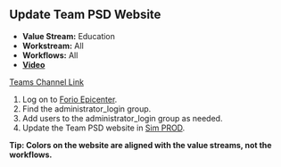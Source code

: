 ## Update Team PSD Website

- **Value Stream:** Education
- **Workstream:** All
- **Workflows:** All
- [**Video**](https://dvagov.sharepoint.com/sites/teampsd_vha/_layouts/15/stream.aspx?id=%2Fsites%2Fteampsd%5Fvha%2FShared%20Documents%2Ftraining%5Fworkgroup%2FRecordings%2FX%2EXX%20updating%20Team%20PSD%20Website%2D20230330%5F081102%2DMeeting%20Recording%2Emp4)

[Teams Channel Link](https://teams.microsoft.com/l/message/19:d15133fbfb4d4c3a8c81701292b1890d@thread.skype/1680188903591?tenantId=e95f1b23-abaf-45ee-821d-b7ab251ab3bf&groupId=1db500d5-0d01-4254-af42-ad3f78bafacd&parentMessageId=1680188903591&teamName=teampsd_vha&channelName=training_workflow&createdTime=1680188903591&allowXTenantAccess=false)

1. Log on to [Forio Epicenter](https://forio.com/epicenter).
2. Find the administrator_login group.
3. Add users to the administrator_login group as needed.
4. Update the Team PSD website in [Sim PROD](https://mtl.how/sim).

**Tip: Colors on the website are aligned with the value streams, not the workflows.**
